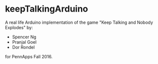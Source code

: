 # keepTalkingArduino
A real life Arduino implementation of the game "Keep Talking and Nobody Explodes" by:

  + Spencer Ng
  + Pranjal Goel
  + Dor Rondel

for PennApps Fall 2016.
